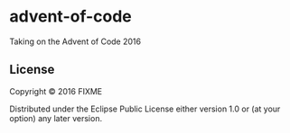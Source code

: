 # advent-of-code

Taking on the Advent of Code 2016

## License

Copyright © 2016 FIXME

Distributed under the Eclipse Public License either version 1.0 or (at
your option) any later version.
